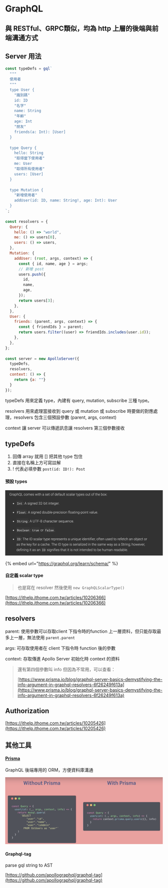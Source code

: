 # GraphQL

## 與 RESTful、GRPC類似，均為 http 上層的後端與前端溝通方式

## Server 用法 

```javascript
const typeDefs = gql`
  """
  使用者
  """
  type User {
    "識別碼"
    id: ID
    "名字"
    name: String
    "年齡"
    age: Int
    "朋友"
    friends(a: Int): [User]
  }

  type Query {
    hello: String
    "取得當下使用者"
    me: User
    "取得所有使用者"
    users: [User]
  }

  type Mutation {
    "新增使用者"
    addUser(id: ID, name: String!, age: Int): User
  }
`;

const resolvers = {
  Query: {
    hello: () => "world",
    me: () => users[0],
    users: () => users,
  },
  Mutation: {
    addUser: (root, args, context) => {
      const { id, name, age } = args;
      // 新增 post
      users.push({
        id,
        name,
        age,
      });
      return users[3];
    },
  },
  User: {
    friends: (parent, args, context) => {
      const { friendIds } = parent;
      return users.filter((user) => friendIds.includes(user.id));
    },
  },
};

const server = new ApolloServer({
  typeDefs,
  resolvers,
  context: () => {
    return {a: ""}
  }
});
```

typeDefs 用來定義 type，內建有 query, mutation, subscribe 三種 type。

resolvers 用來處理當接收到 query 或 mutation 或 subscribe 時要做的對應處理，resolvers 包含三個預設參數 \(parent, args, context\)

context 讓 server 可以傳遞訊息讓 resolvers 第三個參數接收

## typeDefs

1. 回傳 array 就用 \[\] 把其他 type 包住
2. 直接在名稱上方可寫註解
3. ! 代表必填參數 `post(id: ID!): Post`

#### 預設 types

![](.gitbook/assets/jie-tu-20201212-xia-wu-2.54.54.png)

{% embed url="https://graphql.org/learn/schema/" %}

#### 自定義 scalar type

> 也是寫在 resolver 然後使用 `new GraphQLScalarType()`

[https://ithelp.ithome.com.tw/articles/10206366](https://ithelp.ithome.com.tw/articles/10206366)

## resolvers

parent: 使用參數可以存取client 下指令時的function 上一層資料，但只能存取最多上一層，無法使用 `parent.parent`

args: 可存取使用者在 client 下指令時 function 後的參數

context: 存取傳進 Apollo Server 初始化時 context 的資料

> 還有第四個參數叫 info 但因為不常用，可以查看：
>
> [https://www.prisma.io/blog/graphql-server-basics-demystifying-the-info-argument-in-graphql-resolvers-6f26249f613a](https://www.prisma.io/blog/graphql-server-basics-demystifying-the-info-argument-in-graphql-resolvers-6f26249f613a)

## Authorization

[https://ithelp.ithome.com.tw/articles/10205426](https://ithelp.ithome.com.tw/articles/10205426)

## 其他工具

#### [Prisma](https://www.prisma.io/)

GraphQL 後端專用的 ORM，方便資料庫溝通

![](.gitbook/assets/jie-tu-20201212-xia-wu-2.46.31.png)

#### Graphql-tag

parse gql string to AST

[https://github.com/apollographql/graphql-tag](https://github.com/apollographql/graphql-tag)

